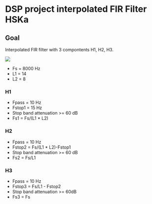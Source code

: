 # DSP project interpolated FIR Filter HSKa

## Goal

Interpolated FIR filter with 3 compontents H1, H2, H3. 

![](http://i.imgur.com/Y9e9tyq.jpg)

* Fs = 8000 Hz
* L1 = 14
* L2 = 8

### H1

* Fpass = 10 Hz
* Fstop1 = 15 Hz
* Stop band attenuation >= 60 dB
* Fs1 = Fs/(L1 * L2)

### H2

* Fpass = 10 Hz
* Fstop2 = Fs/(L1 * L2)-Fstop1
* Stop band attenuation >= 60 dB
* Fs2 = Fs/L1

### H3

* Fpass = 10 Hz
* Fstop3 = Fs/L1 - Fstop2
* Stop band attenuation >= 60dB
* Fs3 = Fs
